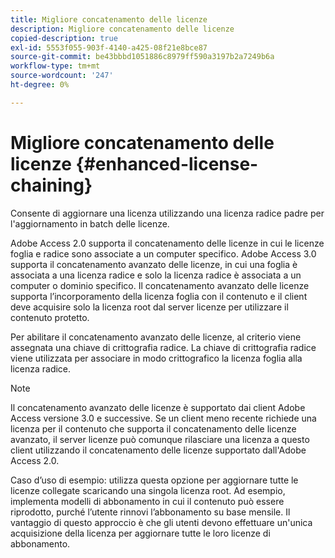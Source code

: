 ```yaml
---
title: Migliore concatenamento delle licenze
description: Migliore concatenamento delle licenze
copied-description: true
exl-id: 5553f055-903f-4140-a425-08f21e8bce87
source-git-commit: be43bbbd1051886c8979ff590a3197b2a7249b6a
workflow-type: tm+mt
source-wordcount: '247'
ht-degree: 0%

---
```


# Migliore concatenamento delle licenze {#enhanced-license-chaining}

Consente di aggiornare una licenza utilizzando una licenza radice padre per l&#39;aggiornamento in batch delle licenze.

Adobe Access 2.0 supporta il concatenamento delle licenze in cui le licenze foglia e radice sono associate a un computer specifico. Adobe Access 3.0 supporta il concatenamento avanzato delle licenze, in cui una foglia è associata a una licenza radice e solo la licenza radice è associata a un computer o dominio specifico. Il concatenamento avanzato delle licenze supporta l’incorporamento della licenza foglia con il contenuto e il client deve acquisire solo la licenza root dal server licenze per utilizzare il contenuto protetto.

Per abilitare il concatenamento avanzato delle licenze, al criterio viene assegnata una chiave di crittografia radice. La chiave di crittografia radice viene utilizzata per associare in modo crittografico la licenza foglia alla licenza radice.

>[!NOTE]
>
>Il concatenamento avanzato delle licenze è supportato dai client Adobe Access versione 3.0 e successive. Se un client meno recente richiede una licenza per il contenuto che supporta il concatenamento delle licenze avanzato, il server licenze può comunque rilasciare una licenza a questo client utilizzando il concatenamento delle licenze supportato dall&#39;Adobe Access 2.0.

Caso d’uso di esempio: utilizza questa opzione per aggiornare tutte le licenze collegate scaricando una singola licenza root. Ad esempio, implementa modelli di abbonamento in cui il contenuto può essere riprodotto, purché l’utente rinnovi l’abbonamento su base mensile. Il vantaggio di questo approccio è che gli utenti devono effettuare un&#39;unica acquisizione della licenza per aggiornare tutte le loro licenze di abbonamento.
